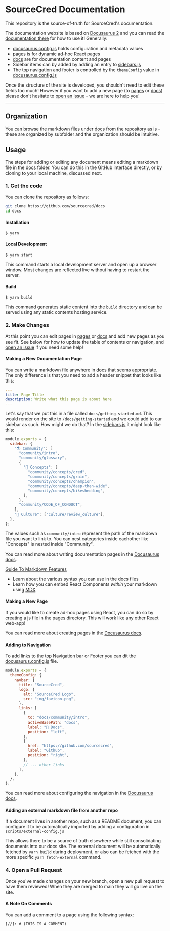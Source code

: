 # SourceCred Documentation

This repository is the source-of-truth for SourceCred's documentation.

The documentation website is based on [Docusaurus 2](https://v2.docusaurus.io/)
and you can read the
[documentation there](https://v2.docusaurus.io/docs/introduction) for how to use
it! Generally:

- [docusaurus.config.js](docusaurus.config.js) holds configuration and metadata
  values
- [pages](pages) is for dynamic ad-hoc React pages
- [docs](docs) are for documentation content and pages
- Sidebar items can by added by adding an entry to [sidebars.js](sidebars.js)
- The top navigation and footer is controlled by the `themeConfig` value in
  [docusaurus.config.js](docusaurus.config.js)

Once the structure of the site is developed, you shouldn't need to edit these
fields too much! However if you want to add a new page (to [pages](pages) or
[docs](docs)) please don't hesitate to
[open an issue](https://github.com/sourcecred/docs/issues) - we are here to help
you!

---

## Organization

You can browse the markdown files under [docs](docs) from the repository as is -
these are organized by subfolder and the organization should be intuitive.

## Usage

The steps for adding or editing any document means editing a markdown file in
the [docs](docs) folder. You can do this in the GitHub interface directly, or by
cloning to your local machine, discussed next.

### 1. Get the code

You can clone the repository as follows:

```bash
git clone https://github.com/sourcecred/docs
cd docs
```

#### Installation

```
$ yarn
```

#### Local Development

```
$ yarn start
```

This command starts a local development server and open up a browser window.
Most changes are reflected live without having to restart the server.

#### Build

```
$ yarn build
```

This command generates static content into the `build` directory and can be
served using any static contents hosting service.

### 2. Make Changes

At this point you can edit pages in [pages](src/pages) or [docs](docs) and add
new pages as you see fit. See below for how to update the table of contents or
navigation, and [open an issue](https://github.com/sourcecred/docs/issues) if
you need some help!

#### Making a New Documentation Page

You can write a markdown file anywhere in [docs](docs) that seems appropriate.
The only difference is that you need to add a header snippet that looks like
this:

```yaml
---
title: Page Title
description: Write what this page is about here
---

```

Let's say that we put this in a file called `docs/getting-started.md`. This
would render on the site to `/docs/getting-started` and we could add to our
sidebar as such. How might we do that? In the [sidebars.js](sidebars.js) it
might look like this:

```js
module.exports = {
  sidebar: {
    "🌎 Community": [
      "community/intro",
      "community/glossary",
      {
        "🧠 Concepts": [
          "community/concepts/cred",
          "community/concepts/grain",
          "community/concepts/champion",
          "community/concepts/deep-then-wide",
          "community/concepts/bikeshedding",
        ],
      },
      "community/CODE_OF_CONDUCT",
    ],
    "🌟 Culture": ["culture/review_culture"],
  },
};
```

The values such as `community/intro` represent the path of the markdown file you
want to link to. You can nest categories inside eachother like "Concepts" is
nested inside "Community".

You can read more about writing documentation pages in the
[Docusaurus docs](https://v2.docusaurus.io/docs/docs).

[Guide To Markdown Features](https://v2.docusaurus.io/docs/markdown-features)

- Learn about the various syntax you can use in the docs files
- Learn how you can embed React Components _within_ your markdown using
  [MDX](https://mdxjs.com)

#### Making a New Page

If you would like to create ad-hoc pages using React, you can do so by creating
a js file in the [pages](pages) directory. This will work like any other React
web-app!

You can read more about creating pages in the
[Docusaurus docs](https://v2.docusaurus.io/docs/creating-pages).

#### Adding to Navigation

To add links to the top Navigation bar or Footer you can dit the
[docusaurus.config.js](docusaurus.config.js) file.

```js
module.exports = {
  themeConfig: {
    navbar: {
      title: "SourceCred",
      logo: {
        alt: "SourceCred Logo",
        src: "img/favicon.png",
      },
      links: [
        {
          to: "docs/community/intro",
          activeBasePath: "docs",
          label: "📖 Docs",
          position: "left",
        },
        {
          href: "https://github.com/sourcecred",
          label: "Github",
          position: "right",
        },
        // ... other links
      ],
    },
  },
};
```

You can read more about configuring the navigation in the
[Docusaurus docs](https://v2.docusaurus.io/docs/docusaurus.config.js#themeconfig).

#### Adding an external markdown file from another repo

If a document lives in another repo, such as a README document, you can
configure it to be automatically imported by adding a configuration in
`scripts/external-config.js`

This allows there to be a source of truth elsewhere while still consolidating
documents into our docs site. The external document will be automatically
fetched by `yarn build` during deployment, or also can be fetched with the more
specific `yarn fetch-external` command.

### 4. Open a Pull Request

Once you've made changes on your new branch, open a new pull request to have
them reviewed! When they are merged to main they will go live on the site.

#### A Note On Comments

You can add a comment to a page using the following syntax:

```
[//]: # (THIS IS A COMMENT)
```
